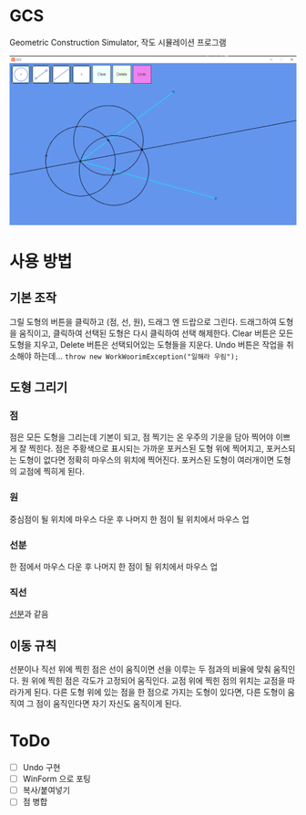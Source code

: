 # GCS
Geometric Construction Simulator, 작도 시뮬레이션 프로그램

![진행 상황](screenshot/sample.png)

# 사용 방법

## 기본 조작

그릴 도형의 버튼을 클릭하고 (점, 선, 원), 드래그 엔 드랍으로 그린다.  드래그하여 도형을 움직이고, 클릭하여 선택된 도형은 다시 클릭하여 선택 해제한다.  Clear 버튼은 모든 도형을 지우고, Delete 버튼은 선택되어있는 도형들을 지운다.  Undo 버튼은 작업을 취소해야 하는데... `throw new WorkWoorimException("일해라 우림");`

## 도형 그리기

### 점

점은 모든 도형을 그리는데 기본이 되고, 점 찍기는 온 우주의 기운을 담아 찍어야 이쁘게 잘 찍힌다. 점은 주황색으로 표시되는 가까운 포커스된 도형 위에 찍어지고, 포커스되는 도형이 없다면 정확히 마우스의 위치에 찍어진다. 포커스된 도형이 여러개이면 도형의 교점에 찍히게 된다.

### 원

중심점이 될 위치에 마우스 다운 후 나머지 한 점이 될 위치에서 마우스 업

### 선분

한 점에서 마우스 다운 후 나머지 한 점이 될 위치에서 마우스 업

### 직선

[선분](#선분)과 같음

## 이동 규칙

선분이나 직선 위에 찍힌 점은 선이 움직이면 선을 이루는 두 점과의 비율에 맞춰 움직인다. 원 위에 찍힌 점은 각도가 고정되어 움직인다.  교점 위에 찍힌 점의 위치는 교점을 따라가게 된다.  다른 도형 위에 있는 점을 한 점으로 가지는 도형이 있다면, 다른 도형이 움직여 그 점이 움직인다면 자기 자신도 움직이게 된다.

# ToDo

- [ ] Undo 구현
- [ ] WinForm 으로 포팅
- [ ] 복사/붙여넣기
- [ ] 점 병합
